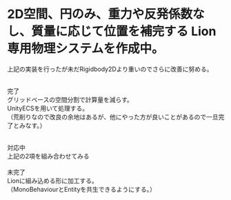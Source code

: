<h1>2D空間、円のみ、重力や反発係数なし、質量に応じて位置を補完する Lion専用物理システムを作成中。</h1>
上記の実装を行ったが未だRigidbody2Dより重いのでさらに改善に努める。 <br><br> 

完了<br>
グリッドベースの空間分割で計算量を減らす。<br>
UnityECSを用いて処理する。<br>
（荒削りなので改良の余地はあるが、他にやった方が良いことがあるので一旦完了とみなす。）<br>

<br>
対応中<br>
上記の2項を組み合わせてみる<br>

<br>
未完了<br>
Lionに組み込める形に加工する。<br>
（MonoBehaviourとEntityを共生できるようにする。）<br>
